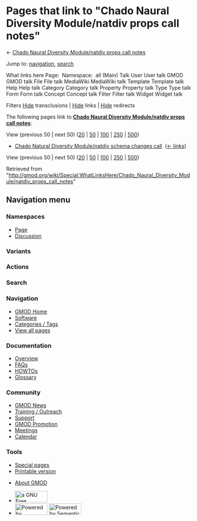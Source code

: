 <div id="mw-page-base" class="noprint">

</div>

<div id="mw-head-base" class="noprint">

</div>

<div id="content" class="mw-body" role="main">

<span id="top"></span>

<div id="mw-js-message" style="display:none;">

</div>



# <span dir="auto">Pages that link to "Chado Naural Diversity Module/natdiv props call notes"</span>

<div id="bodyContent">

<div id="contentSub">

← [Chado Naural Diversity Module/natdiv props call
notes](/wiki/Chado_Naural_Diversity_Module/natdiv_props_call_notes "Chado Naural Diversity Module/natdiv props call notes")

</div>

<div id="jump-to-nav" class="mw-jump">

Jump to: [navigation](#mw-navigation), [search](#p-search)

</div>

<div id="mw-content-text">

What links here Page:  Namespace:  all (Main) Talk User User talk GMOD
GMOD talk File File talk MediaWiki MediaWiki talk Template Template talk
Help Help talk Category Category talk Property Property talk Type Type
talk Form Form talk Concept Concept talk Filter Filter talk Widget
Widget talk

Filters
[Hide](/mediawiki/index.php?title=Special:WhatLinksHere/Chado_Naural_Diversity_Module/natdiv_props_call_notes&hidetrans=1 "Special:WhatLinksHere/Chado Naural Diversity Module/natdiv props call notes")
transclusions \|
[Hide](/mediawiki/index.php?title=Special:WhatLinksHere/Chado_Naural_Diversity_Module/natdiv_props_call_notes&hidelinks=1 "Special:WhatLinksHere/Chado Naural Diversity Module/natdiv props call notes")
links \|
[Hide](/mediawiki/index.php?title=Special:WhatLinksHere/Chado_Naural_Diversity_Module/natdiv_props_call_notes&hideredirs=1 "Special:WhatLinksHere/Chado Naural Diversity Module/natdiv props call notes")
redirects

The following pages link to **[Chado Naural Diversity Module/natdiv
props call
notes](/wiki/Chado_Naural_Diversity_Module/natdiv_props_call_notes "Chado Naural Diversity Module/natdiv props call notes")**:

View (previous 50 \| next 50)
([20](/mediawiki/index.php?title=Special:WhatLinksHere/Chado_Naural_Diversity_Module/natdiv_props_call_notes&limit=20 "Special:WhatLinksHere/Chado Naural Diversity Module/natdiv props call notes")
\|
[50](/mediawiki/index.php?title=Special:WhatLinksHere/Chado_Naural_Diversity_Module/natdiv_props_call_notes&limit=50 "Special:WhatLinksHere/Chado Naural Diversity Module/natdiv props call notes")
\|
[100](/mediawiki/index.php?title=Special:WhatLinksHere/Chado_Naural_Diversity_Module/natdiv_props_call_notes&limit=100 "Special:WhatLinksHere/Chado Naural Diversity Module/natdiv props call notes")
\|
[250](/mediawiki/index.php?title=Special:WhatLinksHere/Chado_Naural_Diversity_Module/natdiv_props_call_notes&limit=250 "Special:WhatLinksHere/Chado Naural Diversity Module/natdiv props call notes")
\|
[500](/mediawiki/index.php?title=Special:WhatLinksHere/Chado_Naural_Diversity_Module/natdiv_props_call_notes&limit=500 "Special:WhatLinksHere/Chado Naural Diversity Module/natdiv props call notes"))

- [Chado Natural Diversity Module/natdiv schema changes
  call](/wiki/Chado_Natural_Diversity_Module/natdiv_schema_changes_call "Chado Natural Diversity Module/natdiv schema changes call")
  ‎ <span class="mw-whatlinkshere-tools">([←
  links](/mediawiki/index.php?title=Special:WhatLinksHere&target=Chado+Natural+Diversity+Module%2Fnatdiv+schema+changes+call "Special:WhatLinksHere"))</span>

View (previous 50 \| next 50)
([20](/mediawiki/index.php?title=Special:WhatLinksHere/Chado_Naural_Diversity_Module/natdiv_props_call_notes&limit=20 "Special:WhatLinksHere/Chado Naural Diversity Module/natdiv props call notes")
\|
[50](/mediawiki/index.php?title=Special:WhatLinksHere/Chado_Naural_Diversity_Module/natdiv_props_call_notes&limit=50 "Special:WhatLinksHere/Chado Naural Diversity Module/natdiv props call notes")
\|
[100](/mediawiki/index.php?title=Special:WhatLinksHere/Chado_Naural_Diversity_Module/natdiv_props_call_notes&limit=100 "Special:WhatLinksHere/Chado Naural Diversity Module/natdiv props call notes")
\|
[250](/mediawiki/index.php?title=Special:WhatLinksHere/Chado_Naural_Diversity_Module/natdiv_props_call_notes&limit=250 "Special:WhatLinksHere/Chado Naural Diversity Module/natdiv props call notes")
\|
[500](/mediawiki/index.php?title=Special:WhatLinksHere/Chado_Naural_Diversity_Module/natdiv_props_call_notes&limit=500 "Special:WhatLinksHere/Chado Naural Diversity Module/natdiv props call notes"))

</div>

<div class="printfooter">

Retrieved from
"<http://gmod.org/wiki/Special:WhatLinksHere/Chado_Naural_Diversity_Module/natdiv_props_call_notes>"

</div>

<div id="catlinks" class="catlinks catlinks-allhidden">

</div>

<div class="visualClear">

</div>

</div>

</div>

<div id="mw-navigation">

## Navigation menu

<div id="mw-head">



<div id="left-navigation">

<div id="p-namespaces" class="vectorTabs" role="navigation"
aria-labelledby="p-namespaces-label">

### Namespaces

- <span id="ca-nstab-main"><a href="/wiki/Chado_Naural_Diversity_Module/natdiv_props_call_notes"
  accesskey="c" title="View the content page [c]">Page</a></span>
- <span id="ca-talk"><a
  href="/mediawiki/index.php?title=Talk:Chado_Naural_Diversity_Module/natdiv_props_call_notes&amp;action=edit&amp;redlink=1"
  accesskey="t"
  title="Discussion about the content page [t]">Discussion</a></span>

</div>

<div id="p-variants" class="vectorMenu emptyPortlet" role="navigation"
aria-labelledby="p-variants-label">

### 

### Variants[](#)

<div class="menu">

</div>

</div>

</div>

<div id="right-navigation">



<div id="p-cactions" class="vectorMenu emptyPortlet" role="navigation"
aria-labelledby="p-cactions-label">

### Actions[](#)

<div class="menu">

</div>

</div>

<div id="p-search" role="search">

### Search

<div id="simpleSearch">

</div>

</div>

</div>

</div>

<div id="mw-panel">

<div id="p-logo" role="banner">

<a href="/wiki/Main_Page"
style="background-image: url(http://gmod.org/images/GMOD-cogs.png);"
title="Visit the main page"></a>

</div>

<div id="p-Navigation" class="portal" role="navigation"
aria-labelledby="p-Navigation-label">

### Navigation

<div class="body">

- <span id="n-GMOD-Home">[GMOD Home](/wiki/Main_Page)</span>
- <span id="n-Software">[Software](/wiki/GMOD_Components)</span>
- <span id="n-Categories-.2F-Tags">[Categories /
  Tags](/wiki/Categories)</span>
- <span id="n-View-all-pages">[View all
  pages](/wiki/Special:AllPages)</span>

</div>

</div>

<div id="p-Documentation" class="portal" role="navigation"
aria-labelledby="p-Documentation-label">

### Documentation

<div class="body">

- <span id="n-Overview">[Overview](/wiki/Overview)</span>
- <span id="n-FAQs">[FAQs](/wiki/Category:FAQ)</span>
- <span id="n-HOWTOs">[HOWTOs](/wiki/Category:HOWTO)</span>
- <span id="n-Glossary">[Glossary](/wiki/Glossary)</span>

</div>

</div>

<div id="p-Community" class="portal" role="navigation"
aria-labelledby="p-Community-label">

### Community

<div class="body">

- <span id="n-GMOD-News">[GMOD News](/wiki/GMOD_News)</span>
- <span id="n-Training-.2F-Outreach">[Training /
  Outreach](/wiki/Training_and_Outreach)</span>
- <span id="n-Support">[Support](/wiki/Support)</span>
- <span id="n-GMOD-Promotion">[GMOD
  Promotion](/wiki/GMOD_Promotion)</span>
- <span id="n-Meetings">[Meetings](/wiki/Meetings)</span>
- <span id="n-Calendar">[Calendar](/wiki/Calendar)</span>

</div>

</div>

<div id="p-tb" class="portal" role="navigation"
aria-labelledby="p-tb-label">

### Tools

<div class="body">

- <span id="t-specialpages"><a href="/wiki/Special:SpecialPages" accesskey="q"
  title="A list of all special pages [q]">Special pages</a></span>
- <span id="t-print"><a
  href="/mediawiki/index.php?title=Special:WhatLinksHere/Chado_Naural_Diversity_Module/natdiv_props_call_notes&amp;printable=yes"
  rel="alternate" accesskey="p"
  title="Printable version of this page [p]">Printable version</a></span>

</div>

</div>

</div>

</div>

<div id="footer" role="contentinfo">

- <span id="footer-places-about">[About
  GMOD](/wiki/GMOD:About "GMOD:About")</span>

<!-- -->

- <span id="footer-copyrightico">[<img src="http://www.gnu.org/graphics/gfdl-logo-small.png" width="88"
  height="31" alt="a GNU Free Documentation License" />](http://www.gnu.org/licenses/fdl-1.3.html)</span>
- <span id="footer-poweredbyico">[<img src="/mediawiki/skins/common/images/poweredby_mediawiki_88x31.png"
  width="88" height="31" alt="Powered by MediaWiki" />](//www.mediawiki.org/)
  [<img
  src="/mediawiki/extensions/SemanticMediaWiki/includes/../resources/images/smw_button.png"
  width="88" height="31" alt="Powered by Semantic MediaWiki" />](https://www.semantic-mediawiki.org/wiki/Semantic_MediaWiki)</span>

<div style="clear:both">

</div>

</div>
